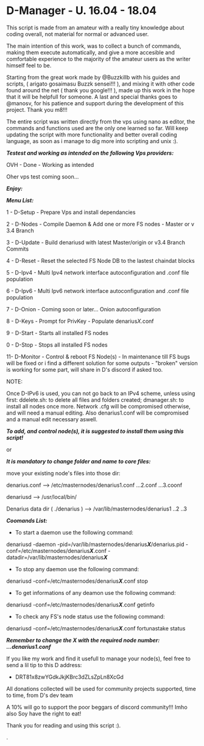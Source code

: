 # D-Manager - U. 16.04 - 18.04
This script is made from an amateur with a really tiny knowledge about coding overall, not material for normal or advanced user.

The main intention of this work, was to collect a bunch of commands, making them execute automatically,  and give a more accesible and comfortable experience to the majority of the amateur users as the writer himself feel to be.

Starting from the great work made by @Buzzkillb with his guides and scripts, ( arigato gosaimasu Buzzk sensei!!! ), and mixing it with other code found around the net ( thank you google!!! ), made up this work in the hope that it will be helpfull for someone.
A last and special thanks goes to @manosv, for his patience and support during the development of this project. Thank you m8!!!

The entire script was written directly from the vps using nano as editor, the commands and functions used are the only one learned so far. Will keep updating the script with more functionality and better overall coding language, as soon as i manage to dig more into scripting and unix :).


***Testest and working as intended on the following Vps providers:***

OVH - Done - Working as intended

Oher vps test coming soon...




***Enjoy:***


***Menu List:***

1 - D-Setup   - Prepare Vps and install dependancies

2 - D-Nodes   - Compile Daemon & Add one or more FS nodes - Master or v 3.4 Branch

3 - D-Update  - Build denariusd with latest Master/origin or v3.4 Branch Commits

4 - D-Reset - Reset the selected FS Node DB to the lastest chaindat blocks

5 - D-Ipv4    - Multi Ipv4 network interface autoconfiguration and .conf file population
 
6 - D-Ipv6    - Multi Ipv6 network interface autoconfiguration and .conf file population 

7 - D-Onion   - Coming soon or later... Onion autoconfiguration

8 - D-Keys    - Prompt for PrivKey - Populate denarius*X*.conf

9 - D-Start   - Starts all installed FS nodes                     

0 - D-Stop    - Stops all installed FS nodes                     

11- D-Monitor - Control & reboot FS Node(s) - In maintenance till FS bugs will be fixed or i find a different solution for some outputs - "broken" version is working for some part, will share in D's discord if asked too.
 

NOTE:

Once D-IPv6 is used, you can not go back to an IPv4 scheme, unless using first:
ddelete.sh: to delete all files and folders created;
dmanager.sh: to install all nodes once more. 
Network .cfg will be compromised otherwise, and will need a manual editing.
Also denarius1.conf will be compromised and a manual edit necessary aswell. 



***To add, and control node(s), it is suggested to install them using this script!***
 
or
 
***It is mandatory to change folder and name to core files:***

move your existing node's files into those dir:

denarius.conf --> /etc/masternodes/denarius1.conf ...2.conf ...3.coonf

denariusd --> /usr/local/bin/

Denarius data dir ( ./denarius ) --> /var/lib/masternodes/denarius1 ..2 ..3 
 
 
 
 
 
***Coomands List:***
 
- To start a daemon use the following command:
 
denariusd -daemon -pid=/var/lib/masternodes/denarius***X***/denarius.pid -conf=/etc/masternodes/denarius***X***.conf -datadir=/var/lib/masternodes/denarius***X***
  
- To stop any daemon use the following command:
 
denariusd -conf=/etc/masternodes/denarius***X***.conf stop
  
- To get informations of any deamon use the following command:
 
denariusd -conf=/etc/masternodes/denarius***X***.conf getinfo
  
- To check any FS's node status use the following command:
 
denariusd -conf=/etc/masternodes/denarius***X***.conf fortunastake status
  
 ***Remember to change the X with the required node number: ...denarius1.conf***






If you like my work and find it usefull to manage your node(s), feel free to send a lil tip to this D address:

- DRT81x8zwYGdkJkjKBrc3dZLsZpLn8XcGd

All donations collected will be used for community projects supported, time to time, from D's dev team

A 10% will go to support the poor beggars of discord community!!! Imho also Soy have the right to eat!



Thank you for reading and using this script :).



.
